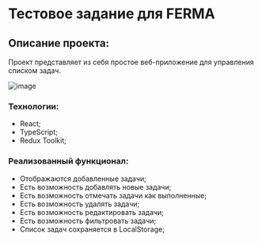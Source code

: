 # Тестовое задание для FERMA
## Описание проекта:
Проект представляет из себя простое веб-приложение для управления списком задач.

![image](https://github.com/user-attachments/assets/7bdc352a-13a4-4400-93e5-6b762f738dce)


### Технологии:
- React;
- TypeScript;
- Redux Toolkit;

### Реализованный функционал:
- Отображаются добавленные задачи;
- Есть возможность добавлять новые задачи;
- Есть возможность отмечать задачи как выполненные;
- Есть возможность удалять задачи;
- Есть возможность редактировать задачи;
- Есть возможность фильтровать задачи;
- Список задач сохраняется в LocalStorage;
